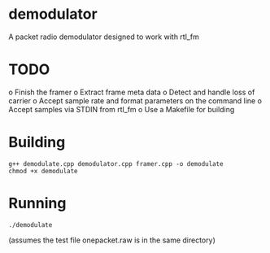 # demodulator
A packet radio demodulator designed to work with rtl_fm

TODO
====

o Finish the framer
o Extract frame meta data
o Detect and handle loss of carrier
o Accept sample rate and format parameters on the command line
o Accept samples via STDIN from rtl_fm
o Use a Makefile for building

Building
========

    g++ demodulate.cpp demodulator.cpp framer.cpp -o demodulate
    chmod +x demodulate

Running
=======

    ./demodulate

(assumes the test file onepacket.raw is in the same directory)
